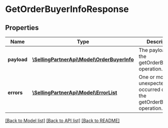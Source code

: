 # GetOrderBuyerInfoResponse

## Properties
Name | Type | Description | Notes
------------ | ------------- | ------------- | -------------
**payload** | [**\SellingPartnerApi\Model\OrderBuyerInfo**](OrderBuyerInfo.md) | The payload for the getOrderBuyerInfo operation. | [optional] 
**errors** | [**\SellingPartnerApi\Model\ErrorList**](ErrorList.md) | One or more unexpected errors occurred during the getOrderBuyerInfo operation. | [optional] 

[[Back to Model list]](../README.md#documentation-for-models) [[Back to API list]](../README.md#documentation-for-api-endpoints) [[Back to README]](../README.md)


